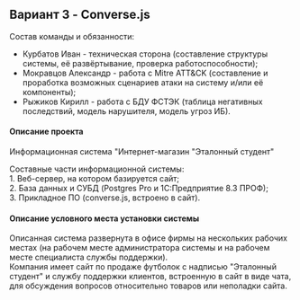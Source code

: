 ## Вариант 3 - Converse.js

Состав команды и обязанности:
- Курбатов Иван - техническая сторона (составление структуры системы, её развёртывание, проверка работоспособности);
- Мокравцов Александр - работа с Mitre ATT&CK (составление и проработка возможных сценариев атаки на систему и/или её компоненты);
- Рыжиков Кирилл - работа с БДУ ФСТЭК (таблица негативных последствий, модель нарушителя, модель угроз ИБ).

#### Описание проекта

Информационная система "Интернет-магазин "Эталонный студент"

Составные части информационной системы:  
    1.  Веб-сервер, на котором базируется сайт;  
    2.  База данных и СУБД (Postgres Pro и 1С:Предприятие 8.3 ПРОФ);  
    3.  Прикладное ПО (converse.js, встроено в сайт).

#### Описание условного места установки системы

Описанная система развернута в офисе фирмы на нескольких рабочих местах (на рабочем месте администратора системы и на рабочем месте специалиста службы поддержки).  
Компания имеет сайт по продаже футболок с надписью "Эталонный студент" и службу поддержки клиентов, встроенную в сайт в виде чата, для обсуждения вопросов относительно товаров или неполадки сайта.

